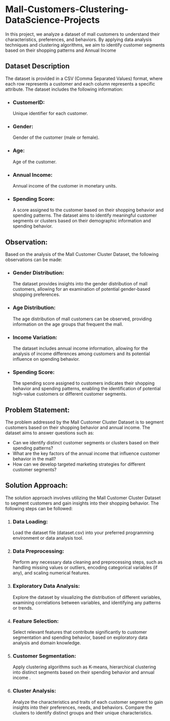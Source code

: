 # Mall-Customers-Clustering-DataScience-Projects
In this project, we analyze a dataset of mall customers to understand their characteristics, preferences, and behaviors. By applying data analysis techniques and clustering algorithms, we aim to identify customer segments based on their shopping patterns and Annual Income
## Dataset Description
The dataset is provided in a CSV (Comma Separated Values) format, where each row represents a customer and each column represents a specific attribute. The dataset includes the following information:
+ ### CustomerID:
   Unique identifier for each customer.
+ ### Gender:
  Gender of the customer (male or female).
+ ### Age:
  Age of the customer.
+ ### Annual Income:
  Annual income of the customer in monetary units.
+ ### Spending Score:
  A score assigned to the customer based on their shopping behavior and spending patterns.
The dataset aims to identify meaningful customer segments or clusters based on their demographic information and spending behavior.
## Observation:
Based on the analysis of the Mall Customer Cluster Dataset, the following observations can be made:

* ### Gender Distribution:
  The dataset provides insights into the gender distribution of mall customers, allowing for an examination of potential gender-based shopping preferences.

* ### Age Distribution:
  The age distribution of mall customers can be observed, providing information on the age groups that frequent the mall.

* ### Income Variation:
  The dataset includes annual income information, allowing for the analysis of income differences among customers and its potential influence on spending behavior.

* ### Spending Score:
  The spending score assigned to customers indicates their shopping behavior and spending patterns, enabling the identification of potential high-value customers or different customer segments.
## Problem Statement:
The problem addressed by the Mall Customer Cluster Dataset is to segment customers based on their shopping behavior and annual income. The dataset aims to answer questions such as:

+ Can we identify distinct customer segments or clusters based on their spending patterns?
+ What are the key factors of the annual income that influence customer behavior in the mall?
+ How can we develop targeted marketing strategies for different customer segments?
## Solution Approach:
The solution approach involves utilizing the Mall Customer Cluster Dataset to segment customers and gain insights into their shopping behavior. The following steps can be followed:

1. ### Data Loading:
   Load the dataset file (dataset.csv) into your preferred programming environment or data analysis tool.

2. ### Data Preprocessing:
   Perform any necessary data cleaning and preprocessing steps, such as handling missing values or outliers, encoding categorical variables (if any), and scaling numerical features.

3. ### Exploratory Data Analysis:
   Explore the dataset by visualizing the distribution of different variables, examining correlations between variables, and identifying any patterns or trends.

4. ### Feature Selection:
   Select relevant features that contribute significantly to customer segmentation and spending behavior, based on exploratory data analysis and domain knowledge.

5. ### Customer Segmentation:
    Apply clustering algorithms such as K-means, hierarchical clustering into distinct segments based on their spending behavior and annual income .

6. ### Cluster Analysis:
    Analyze the characteristics and traits of each customer segment to gain insights into their preferences, needs, and behaviors. Compare the clusters to identify distinct groups and their unique characteristics.

